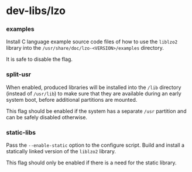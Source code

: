 # dev-libs/lzo

### examples
Install C language example source code files of how to use the `liblzo2` library into the `/usr/share/doc/lzo-<VERSION>/examples` directory.

It is safe to disable the flag.

### split-usr
When enabled, produced libraries will be installed into the `/lib` directory (instead of `/usr/lib`) to make sure that they are available during an early system boot, before additional partitions are mounted.

This flag should be enabled if the system has a separate `/usr` partition and can be safely disabled otherwise.

### static-libs
Pass the `--enable-static` option to the configure script. Build and install a statically linked version of the `liblzo2` library.

This flag should only be enabled if there is a need for the static library.
